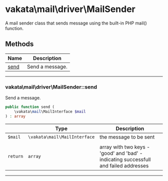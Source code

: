 # vakata\mail\driver\MailSender
A mail sender class that sends message using the built-in PHP mail() function.

## Methods

| Name | Description |
|------|-------------|
|[send](#vakata\mail\driver\mailsendersend)|Send a message.|

---



### vakata\mail\driver\MailSender::send
Send a message.  


```php
public function send (  
    \vakata\mail\MailInterface $mail  
) : array    
```

|  | Type | Description |
|-----|-----|-----|
| `$mail` | `\vakata\mail\MailInterface` | the message to be sent |
|  |  |  |
| `return` | `array` | array with two keys - 'good' and 'bad' - indicating successfull and failed addresses |

---

